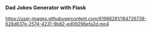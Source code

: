 ### Dad Jokes Generator with Flask


https://user-images.githubusercontent.com/61988281/184726739-628d637e-2574-4231-9b82-ed09296efa2d.mp4

